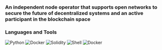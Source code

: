 ### An independent node operator that supports open networks to secure the future of decentralized systems and an active participant in the blockchain space
### Languages and Tools 
![Python](https://img.shields.io/badge/-Python-blueviolet?style=for-the-badge&logo=Python&logoColor=191A1B) ![Docker](https://img.shields.io/badge/-Javascript-yellow?style=for-the-badge&logo=Javascript&logoColor=191A1B) ![Solidity](https://img.shields.io/badge/-Solidity-inactive?style=for-the-badge&logo=Solidity&logoColor=191A1B) ![Shell](https://img.shields.io/badge/-Shell-brightgreen?style=for-the-badge&logo=GNUBash&logoColor=191A1B) ![Docker](https://img.shields.io/badge/-Docker-blue?style=for-the-badge&logo=Docker&logoColor=191A1B)
